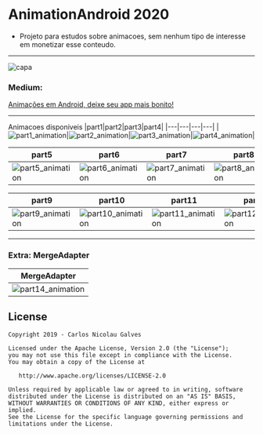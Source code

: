 # AnimationAndroid 2020

* Projeto para estudos sobre animacoes, sem nenhum tipo de interesse em monetizar esse conteudo.

---------------------------------------------------------------------------------------------------------------------------

![capa](https://user-images.githubusercontent.com/6299673/76978958-17efa600-6916-11ea-8a1a-d29edc55197f.png)


### Medium:
[Animações em Android, deixe seu app mais bonito!](https://medium.com/@nicolaugalves/anima%C3%A7%C3%B5es-em-android-deixe-seu-app-mais-bonito-f452bf61f0c4)

---------------------------------------------------------------------------------------------------------------------------

Animacoes disponiveis
|part1|part2|part3|part4|
|---|---|---|---|
|![part1_animation](https://user-images.githubusercontent.com/6299673/76982526-c8f83f80-691a-11ea-9e3f-fb4722668e86.gif)|![part2_animation](https://user-images.githubusercontent.com/6299673/76982531-ca296c80-691a-11ea-8746-a8e983ebaef3.gif)|![part3_animation](https://user-images.githubusercontent.com/6299673/76982533-cac20300-691a-11ea-8170-7272970b7822.gif)|![part4_animation](https://user-images.githubusercontent.com/6299673/76982535-cbf33000-691a-11ea-8cc4-848534957c71.gif)|

|part5|part6|part7|part8|
|---|---|---|---|
|![part5_animation](https://user-images.githubusercontent.com/6299673/76982537-cd245d00-691a-11ea-8690-9fa958c91ae8.gif)|![part6_animation](https://user-images.githubusercontent.com/6299673/76982543-ce558a00-691a-11ea-9706-c58330677492.gif)|![part7_animation](https://user-images.githubusercontent.com/6299673/76982546-ceee2080-691a-11ea-97c5-cb96fd6a0892.gif)|![part8_animation](https://user-images.githubusercontent.com/6299673/76982549-d01f4d80-691a-11ea-860c-70f2e2b6a525.gif)|

|part9|part10|part11|part12|part13|
|---|---|---|---|---|
|![part9_animation](https://user-images.githubusercontent.com/6299673/76982553-d0b7e400-691a-11ea-9d15-59403d12a5b4.gif)|![part10_animation](https://user-images.githubusercontent.com/6299673/76982555-d1507a80-691a-11ea-8847-066b8ce075a8.gif)|![part11_animation](https://user-images.githubusercontent.com/6299673/76982556-d281a780-691a-11ea-907e-131abe735c62.gif)|![part12_animation](https://user-images.githubusercontent.com/6299673/76982564-d3b2d480-691a-11ea-8b02-f87cd7eec225.gif)|![part13_animation](https://user-images.githubusercontent.com/6299673/76982575-d9a8b580-691a-11ea-9e48-bda959385523.gif)|

---------------------------------------------------------------------------------------------------------------------------

### Extra: MergeAdapter

|MergeAdapter|
|---|
|![part14_animation](https://user-images.githubusercontent.com/6299673/78304396-05c85700-7515-11ea-947b-d5ec98f6ec90.gif)|

## License

```
Copyright 2019 - Carlos Nicolau Galves

Licensed under the Apache License, Version 2.0 (the "License");
you may not use this file except in compliance with the License.
You may obtain a copy of the License at

   http://www.apache.org/licenses/LICENSE-2.0

Unless required by applicable law or agreed to in writing, software
distributed under the License is distributed on an "AS IS" BASIS,
WITHOUT WARRANTIES OR CONDITIONS OF ANY KIND, either express or implied.
See the License for the specific language governing permissions and
limitations under the License.

```


